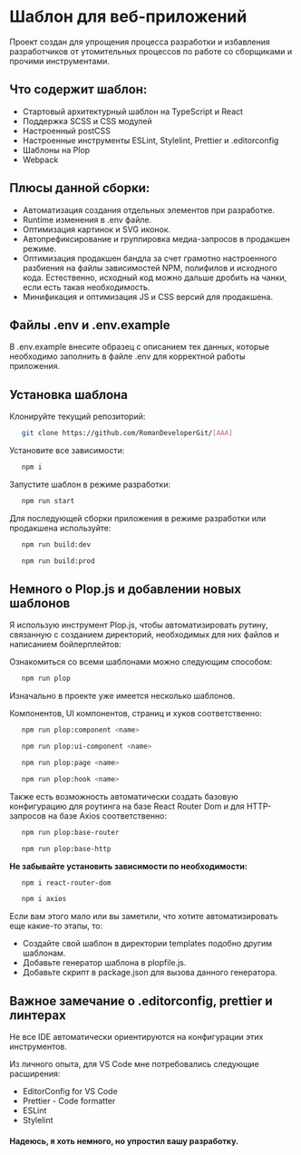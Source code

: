 # Шаблон для веб-приложений

Проект создан для упрощения процесса разработки и избавления разработчиков от утомительных процессов по работе со сборщиками и прочими инструментами.

## Что содержит шаблон:

   - Стартовый архитектурный шаблон на TypeScript и React
   - Поддержка SCSS и CSS модулей
   - Настроенный postCSS
   - Настроенные инструменты ESLint, Stylelint, Prettier и .editorconfig
   - Шаблоны на Plop
   - Webpack

## Плюсы данной сборки:

   - Автоматизация создания отдельных элементов при разработке.
   - Runtime изменения в .env файле.
   - Оптимизация картинок и SVG иконок.
   - Автопрефиксирование и группировка медиа-запросов в продакшен режиме.
   - Оптимизация продакшен бандла за счет грамотно настроенного разбиения на файлы зависимостей NPM, полифилов и исходного кода. Естественно, исходный код можно дальше дробить на чанки, если есть такая необходимость.
   - Минификация и оптимизация JS и CSS версий для продакшена.

## Файлы .env и .env.example

В .env.example внесите образец с описанием тех данных, которые необходимо заполнить в файле .env для корректной работы приложения.

## Установка шаблона

Клонируйте текущий репозиторий:

   ```bash
      git clone https://github.com/RomanDeveloperGit/[AAA]
   ```

Установите все зависимости:

   ```bash
      npm i
   ```

Запустите шаблон в режиме разработки:

   ```bash
      npm run start
   ```

Для последующей сборки приложения в режиме разработки или продакшена используйте:

   ```bash
      npm run build:dev

      npm run build:prod
   ```

## Немного о Plop.js и добавлении новых шаблонов

Я использую инструмент Plop.js, чтобы автоматизировать рутину, связанную с созданием директорий, необходимых для них файлов и написанием бойлерплейтов:

Ознакомиться со всеми шаблонами можно следующим способом:

   ```bash
      npm run plop
   ```

Изначально в проекте уже имеется несколько шаблонов.

Компонентов, UI компонентов, страниц и хуков соответственно:

   ```bash
      npm run plop:component <name>

      npm run plop:ui-component <name>

      npm run plop:page <name>

      npm run plop:hook <name>
   ```

Также есть возможность автоматически создать базовую конфигурацию для роутинга на базе React Router Dom и для HTTP-запросов на базе Axios соответственно:

   ```bash
      npm run plop:base-router

      npm run plop:base-http
   ```

   **Не забывайте установить зависимости по необходимости:**

   ```bash
      npm i react-router-dom

      npm i axios
   ```

Если вам этого мало или вы заметили, что хотите автоматизировать еще какие-то этапы, то:

   - Создайте свой шаблон в директории templates подобно другим шаблонам.
   - Добавьте генератор шаблона в plopfile.js.
   - Добавьте скрипт в package.json для вызова данного генератора.
   
## Важное замечание о .editorconfig, prettier и линтерах

Не все IDE автоматически ориентируются на конфигурации этих инструментов.

Из личного опыта, для VS Code мне потребовались следующие расширения:

   - EditorConfig for VS Code
   - Prettier - Code formatter
   - ESLint
   - Stylelint

#### Надеюсь, я хоть немного, но упростил вашу разработку.

